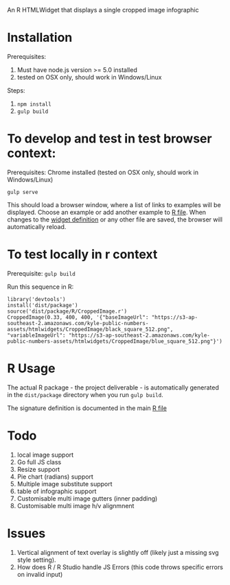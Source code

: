 An R HTMLWidget that displays a single cropped image infographic
# Installation

Prerequisites:

1. Must have node.js version >= 5.0 installed
2. tested on OSX only, should work in Windows/Linux

Steps:

1. `npm install`
3. `gulp build`

# To develop and test in test browser context:

Prerequisites: Chrome installed (tested on OSX only, should work in Windows/Linux)

`gulp serve`

This should load a browser window, where a list of links to examples will be displayed. Choose an example or add another example to [R file](src/R/index.html). When changes to the [widget definition](src/scripts/CroppedImage.coffee) or any other file are saved, the browser will automatically reload.

# To test locally in r context

Prerequisite: `gulp build`

Run this sequence in R:

```
library('devtools')
install('dist/package')
source('dist/package/R/CroppedImage.r')
CroppedImage(0.33, 400, 400, '{"baseImageUrl": "https://s3-ap-southeast-2.amazonaws.com/kyle-public-numbers-assets/htmlwidgets/CroppedImage/black_square_512.png", "variableImageUrl": "https://s3-ap-southeast-2.amazonaws.com/kyle-public-numbers-assets/htmlwidgets/CroppedImage/blue_square_512.png"}')
```

# R Usage

The actual R package - the project deliverable - is automatically generated in the `dist/package` directory when you run `gulp build`.

The signature definition is documented in the main [R file](src/R/CroppedImage.R)

# Todo

1. local image support
2. Go full JS class
3. Resize support
4. Pie chart (radians) support
5. Multiple image substitute support
7. table of infographic support
2. Customisable multi image gutters (inner padding)
3. Customisable multi image h/v alignmnent

# Issues

1. Vertical alignment of text overlay is slightly off (likely just a missing svg style setting).
2. How does R / R Studio handle JS Errors (this code throws specific errors on invalid input)


